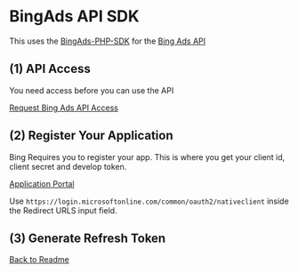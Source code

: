 # BingAds API SDK

This uses the [BingAds-PHP-SDK](https://github.com/BingAds/BingAds-PHP-SDK) for the [Bing Ads API](https://docs.microsoft.com/en-us/bingads/guides/get-started-php?view=bingads-12)

## (1) API Access

You need access before you can use the API

[Request Bing Ads API Access](https://advertise.bingads.microsoft.com/en-us/resources/bing-partner-program/request-bing-ads-api-access)


## (2) Register Your Application

Bing Requires you to register your app. This is where you get your client id, client secret and develop token.

[Application Portal](https://apps.dev.microsoft.com)

Use `https://login.microsoftonline.com/common/oauth2/nativeclient` inside the Redirect URLS input field.

## (3) Generate Refresh Token

[Back to Readme](README.md#-4-for-bingads)
